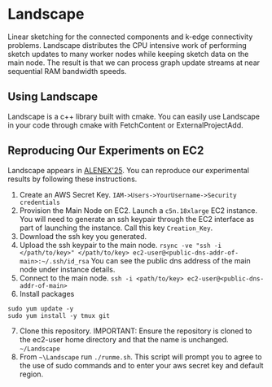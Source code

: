 # Landscape
Linear sketching for the connected components and k-edge connectivity problems. Landscape distributes the CPU intensive work of performing sketch updates to many worker nodes while keeping sketch data on the main node. The result is that we can process graph update streams at near sequential RAM bandwidth speeds.

## Using Landscape
Landscape is a c++ library built with cmake. You can easily use Landscape in your code through cmake with FetchContent or ExternalProjectAdd.

## Reproducing Our Experiments on EC2
Landscape appears in [ALENEX'25](). You can reproduce our experimental results by following these instructions.

1. Create an AWS Secret Key. `IAM->Users->YourUsername->Security credentials`
2. Provision the Main Node on EC2. Launch a `c5n.18xlarge` EC2 instance. You will need to generate an ssh keypair through the EC2 interface as part of launching the instance. Call this key `Creation_Key`.
3. Download the ssh key you generated.
4. Upload the ssh keypair to the main node. `rsync -ve "ssh -i </path/to/key>" </path/to/key> ec2-user@<public-dns-addr-of-main>:~/.ssh/id_rsa` You can see the public dns address of the main node under instance details.
5. Connect to the main node. `ssh -i <path/to/key> ec2-user@<public-dns-addr-of-main>`
6. Install packages
```
sudo yum update -y
sudo yum install -y tmux git
```
7. Clone this repository. IMPORTANT: Ensure the repository is cloned to the ec2-user home directory and that the name is unchanged. `~/Landscape`
8. From `~\Landscape` run `./runme.sh`. This script will prompt you to agree to the use of sudo commands and to enter your aws secret key and default region. 
